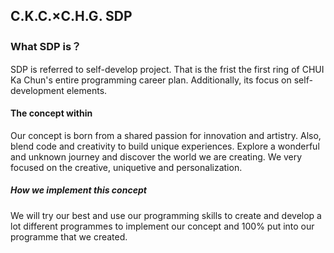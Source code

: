 ## C.K.C.×C.H.G. SDP
### What SDP is？
SDP is referred to self-develop project. That is the frist the first ring of CHUI Ka Chun's entire programming career plan. Additionally, its focus on self-development elements.
#### The concept within
Our concept is born from a shared passion for innovation and artistry. Also, blend code and creativity to build unique experiences. Explore a wonderful and unknown journey and discover the world we are creating. We very focused on the creative, uniquetive and personalization.
##### How we implement this concept
We will try our best and use our programming skills to create and develop a lot different programmes to implement our concept and 100% put into our programme that we created.
